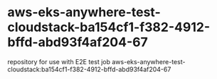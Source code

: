 # aws-eks-anywhere-test-cloudstack-ba154cf1-f382-4912-bffd-abd93f4af204-67
repository for use with E2E test job aws-eks-anywhere-test-cloudstack:ba154cf1-f382-4912-bffd-abd93f4af204-67

